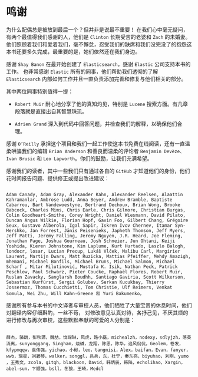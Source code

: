 # 鸣谢

为什么配偶总是被放到最后一个？但并非是说最不重要！ 在我们心中毫无疑问，有两个最值得我们感谢的人，他们是 `Clinton` 长期受苦的老婆和 `Zach` 的未婚妻。 他们照顾着我们和爱着我们，毫不懈怠，忍受我们的缺席和我们没完没了的抱怨这本书还要多久完成，最重要的是，她们依然还在我们身边。

感谢 `Shay Banon` 在最开始创建了 `Elasticsearch`，感谢 `Elastic` 公司支持本书的工作。 也非常感谢 `Elastic` 所有的同事，他们帮助我们透彻的了解 `Elasticsearch` 内部如何工作并且一直负责添加完善和修复与他们相关的部分。

其中两位同事特别值得一提：

* `Robert Muir` 耐心地分享了他的真知灼见，特别是 `Lucene` 搜索方面。有几章段落就是直接出自其智慧珠玑。

* `Adrien Grand` 深入到代码中回答问题，并检查我们的解释，以确保他们合理。

感谢 `O’Reilly` 承担这个项目和我们一起工作使这本书免费在线阅读，还有一直温柔哄骗我们的编辑 `Brian Anderson` 和善良而温柔的评论者 `Benjamin Devèze、Ivan Brusic` 和 `Leo Lapworth`。你们的鼓励，让我们充满希望。

感谢我们的读者，其中一些我们只有通过各自的 `GitHub` 才知道他们的身份，他们花时间报告问题、提供修正或提出改进建议：

```

Adam Canady, Adam Gray, Alexander Kahn, Alexander Reelsen, Alaattin Kahramanlar, Ambrose Ludd, Anna Beyer, Andrew Bramble, Baptiste Cabarrou, Bart Vandewoestyne, Bertrand Dechoux, Brian Wong, Brooke Babcock, Charles Mims, Chris Earle, Chris Gilmore, Christian Burgas, Colin Goodheart-Smithe, Corey Wright, Daniel Wiesmann, David Pilato, Duncan Angus Wilkie, Florian Hopf, Gavin Foo, Gilbert Chang, Grégoire Seux, Gustavo Alberola, Igal Sapir, Iskren Ivov Chernev, Itamar Syn-Hershko, Jan Forrest, Jānis Peisenieks, Japheth Thomson, Jeff Myers, Jeff Patti, Jeremy Falling, Jeremy Nguyen, J.R. Heard, Joe Fleming, Jonathan Page, Joshua Gourneau, Josh Schneier, Jun Ohtani, Keiji Yoshida, Kieren Johnstone, Kim Laplume, Kurt Hurtado, Laszlo Balogh, londocr, losar, Lucian Precup, Lukáš Vlček, Malibu Carl, Margirier Laurent, Martijn Dwars, Matt Ruzicka, Mattias Pfeiffer, Mehdy Amazigh, mhemani, Michael Bonfils, Michael Bruns, Michael Salmon, Michael Scharf , Mitar Milutinović, Mustafa K. Isik, Nathan Peck, Patrick Peschlow, Paul Schwarz, Pieter Coucke, Raphaël Flores, Robert Muir, Ruslan Zavacky, Sanglarsh Boudhh, Santiago Gaviria, Scott Wilkerson, Sebastian Kurfürst, Sergii Golubev, Serkan Kucukbay, Thierry Jossermoz, Thomas Cucchietti, Tom Christie, Ulf Reimers, Venkat Somula, Wei Zhu, Will Kahn-Greene 和 Yuri Bakumenko。

```

感谢所有参与本书的中文译者与审校人员，他们牺牲了大量宝贵的休息时间，他们对翻译内容仔细斟酌，一丝不苟， 对修改意见认真对待，各抒己见，不厌其烦的进行修改与再次审校，这些默默奉献的可爱的人分别是：

```

薛杰​，​骆朗​，​彭秋源​，​魏喆​，​饶琛琳​，​风虎​，​路小磊​，​michealzh​，​nodexy​，​sdlyjzh​，​落英流离​，​sunyonggang​，​Singham​，​烧碱​，​龙翔​，​陈思​，​陈华​，​追风侃侃​，​Geolem​，​卷发​，​kfypmqqw​，​袁伟强​，​yichao，​​小彬​，​leo​，​tangmisi​，​Alex​，​baifan​，​Evan​，​fanyer，​​wwb​，​瑞星​，​刘碧琴​，​walker​，​songgl​，​吕兵​，​东​，​杜宁​，​秦东亮​，​biyuhao​，​刘刚​，​yumo​，​王秀文​，​zcola​，​gitqh​，​blackoon​，​David​，​韩炳辰​，​韩陆​，​echolihao​，​Xargin​，​abel-sun​，​卞顺强​，​bsll​，​冬狼​，​王琦​，​Medcl​

```
